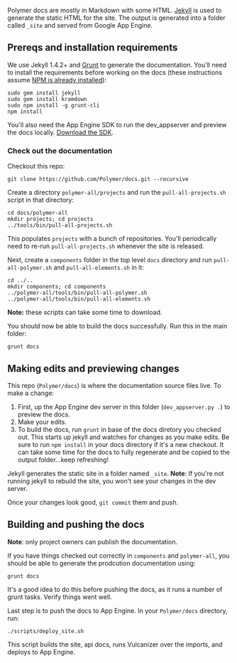 Polymer docs are mostly in Markdown with some HTML. [Jekyll][jekyll] is used to generate the static HTML for the site. The output is generated into a folder called `_site` and served from Google App Engine.

## Prereqs and installation requirements

We use Jekyll 1.4.2+ and [Grunt][grunt] to generate the documentation. You'll need to install the requirements before working on the docs (these instructions assume [NPM is already installed](http://nodejs.org/download/)):

    sudo gem install jekyll
    sudo gem install kramdown
    sudo npm install -g grunt-cli
    npm install

You'll also need the App Engine SDK to run the dev_appserver and preview the docs locally. [Download the SDK](https://developers.google.com/appengine/downloads).

### Check out the documentation

Checkout this repo:

    git clone https://github.com/Polymer/docs.git --recursive

Create a directory `polymer-all/projects` and run the `pull-all-projects.sh` script in that directory:

    cd docs/polymer-all
    mkdir projects; cd projects
    ../tools/bin/pull-all-projects.sh

This populates `projects` with a bunch of repositories. You'll periodically need to re-run `pull-all-projects.sh` whenever the site is released.

Next, create a `components` folder in the top level `docs` directory and run `pull-all-polymer.sh` and `pull-all-elements.sh` in it:

    cd ../..
    mkdir components; cd components
    ../polymer-all/tools/bin/pull-all-polymer.sh
    ../polymer-all/tools/bin/pull-all-elements.sh

**Note:** these scripts can take some time to download.

You should now be able to build the docs successfully. Run this in the main folder:

    grunt docs

## Making edits and previewing changes

This repo (`Polymer/docs`) is where the documentation source files live. To make a change:

1. First, up the App Engine dev server in this folder (`dev_appserver.py .`) to preview the docs.
1. Make your edits.
1. To build the docs, run `grunt` in base of the docs diretory you checked out. This starts up jekyll and watches for changes as you make edits. Be sure to run `npm install` in your docs directory if it's a new checkout. It can take some time for the docs to fully regenerate and be copied to the output folder...keep refreshing!

Jekyll generates the static site in a folder named `_site`. **Note**: If you're not running jekyll to rebuild the site, you won't see your changes in the dev server.

Once your changes look good, `git commit` them and push.

## Building and pushing the docs

**Note**: only project owners can publish the documentation.

If you have things checked out correctly in `components` and `polymer-all`, you should be able to generate the prodcution documentation using:

    grunt docs

It's a good idea to do this before pushing the docs, as it runs a number of grunt tasks. Verify things went well.

Last step is to push the docs to App Engine. In your `Polymer/docs` directory, run:

    ./scripts/deploy_site.sh

This script builds the site, api docs, runs Vulcanizer over the imports, and deploys to App Engine.

[jekyll]: http://jekyllrb.com/
[grunt]: http://gruntjs.com/
